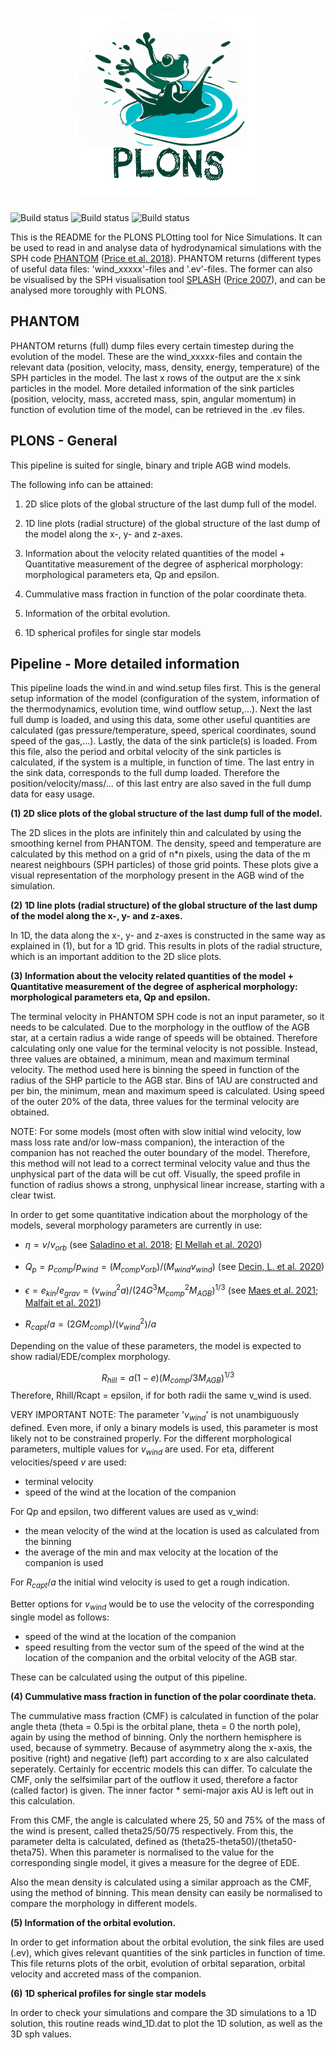 
<h1 align="center">
<img src="https://raw.githubusercontent.com/Ensor-code/plons/main/plons.png" width="300">
</h1>

![Build status](https://github.com/Ensor-code/plons/actions/workflows/build-and-test.yaml/badge.svg)
![Build status](https://github.com/Ensor-code/plons/actions/workflows/upload-to-pypi.yaml/badge.svg)
![Build status](https://github.com/Ensor-code/plons/actions/workflows/upload-to-anaconda.yaml/badge.svg)


This is the README for the PLONS PLOtting tool for Nice Simulations. It can be used to
read in and analyse data of hydrodynamical simulations with the SPH code [PHANTOM](https://phantomsph.bitbucket.io/) 
([Price et al. 2018](https://ui.adsabs.harvard.edu/abs/2018PASA...35...31P/abstract)). PHANTOM returns 
(different types of useful data files: 'wind_xxxxx'-files and '.ev'-files. The former can
also be visualised by the SPH visualisation tool [SPLASH](https://users.monash.edu.au/~dprice/splash/) ([Price 2007](https://adsabs.harvard.edu/abs/2007PASA...24..159P)), and can be analysed more toroughly with PLONS.


PHANTOM
-------

PHANTOM returns (full) dump files every certain timestep during the evolution of the 
model. These are the wind_xxxxx-files and contain the relevant data (position, velocity, 
mass, density, energy, temperature) of the SPH particles in the model. The last x rows of 
the output are the x sink particles in the model. More detailed information of the sink 
particles (position, velocity, mass, accreted mass, spin, angular momentum) in function of 
evolution time of the model, can be retrieved in the .ev files.

PLONS - General
------------------

This pipeline is suited for single, binary and triple AGB wind models.

The following info can be attained:

1. 2D slice plots of the global structure of the last dump full of the model.

2. 1D line plots (radial structure) of the global structure of the last dump of the model along the x-, y- and z-axes.

3. Information about the velocity related quantities of the model + Quantitative measurement of the degree of aspherical morphology: morphological parameters eta, Qp and epsilon.

4. Cummulative mass fraction in function of the polar coordinate theta.

5. Information of the orbital evolution.

6. 1D spherical profiles for single star models



Pipeline - More detailed information
------------------------------------

This pipeline loads the wind.in and wind.setup files first. This is the general setup information 
of the model (configuration of the system, information of the thermodynamics, evolution time, wind 
outflow setup,...). Next the last full dump is loaded, and using this data, some other useful 
quantities are calculated (gas pressure/temperature, speed, sperical coordinates, sound speed of 
the gas,...).  Lastly, the data of the sink particle(s) is loaded. From this file, also the period 
and orbital velocity of the sink particles is calculated, if the system is a multiple, in function of 
time. The last entry in the sink data, corresponds to the full dump loaded. Therefore the 
position/velocity/mass/... of this last entry are also saved in the full dump data for easy usage.


<b>(1) 2D slice plots of the global structure of the last dump full of the model.</b>

The 2D slices in the plots are infinitely thin and calculated by using the smoothing kernel from
PHANTOM. The density, speed and temperature are calculated by this method on a grid of n*n 
pixels, using the data of the m nearest neighbours (SPH particles) of those grid points. These 
plots give a visual representation of the morphology present in the AGB wind of the simulation.


<b>(2) 1D line plots (radial structure) of the global structure of the last dump of the model along the x-, y- and z-axes.</b>

In 1D, the data along the x-, y- and z-axes is constructed in the same way as explained in (1), 
but for a 1D grid. This results in plots of the radial structure, which is an important addition 
to the 2D slice plots.


<b>(3) Information about the velocity related quantities of the model + Quantitative measurement of the degree of aspherical morphology: morphological parameters eta, Qp and epsilon.</b>

The terminal velocity in PHANTOM SPH code is not an input parameter, so it needs to be calculated. 
Due to the morphology in the outflow of the AGB star, at a certain radius a wide range of speeds 
will be obtained. Therefore calculating only one value for the terminal velocity is not possible. 
Instead, three values are obtained, a minimum, mean and maximum terminal velocity. The method used 
here is binning the speed in function of the radius of the SHP particle to the AGB star. Bins of 
1AU are constructed and per bin, the minimum, mean and maximum speed is calculated. Using speed of 
the outer 20% of the data, three values for the terminal velocity are obtained. 

NOTE: For some models (most often with slow initial wind velocity, low mass loss rate and/or low-mass 
companion), the interaction of the companion has not reached the outer boundary of the model. Therefore, 
this method will not lead to a correct terminal velocity value and thus the unphysical part of the data 
will be cut off. Visually, the speed profile in function of radius shows a strong, unphysical linear 
increase, starting with a clear twist.


In order to get some quantitative indication about the morphology of the models, several morphology 
parameters are currently in use: 

- $\eta = v/v_{orb}$ (see [Saladino et al. 2018](https://ui.adsabs.harvard.edu/abs/2018A%26A...618A..50S/abstract); [El Mellah et al. 2020](https://ui.adsabs.harvard.edu/abs/2020A%26A...637A..91E/abstract))

- $Q_p = p_{comp}/p_{wind} = (M_{comp} v_{orb}) / (M_{wind} v_{wind})$
    (see [Decin, L. et al. 2020](https://ui.adsabs.harvard.edu/abs/2020Sci...369.1497D/abstract))
- $\epsilon = e_{kin}/e_{grav} = (v_{wind}^2 a)/(24 G^3 M_{comp}^2 M_{AGB})^{1/3}$ (see [Maes et al. 2021](https://ui.adsabs.harvard.edu/abs/2021A%26A...652A..51M/abstract); [Malfait et al. 2021](https://ui.adsabs.harvard.edu/abs/2021A%26A...653A..25M/abstract))
- $R_{capt}/a = (2 G M_{comp})/(v_{wind}^2)/a$
    
Depending on the value of these parameters, the model is expected to show radial/EDE/complex morphology.

$$R_{hill} = a(1-e)(M_{comp}/ 3M_{AGB})^{1/3}$$
Therefore, Rhill/Rcapt = epsilon, if for both radii the same v_wind is used.

VERY IMPORTANT NOTE: 
The parameter '$v_{wind}$' is not unambiguously defined. Even more, if only a binary models is used, 
this parameter is most likely not to be constrained properly. For the different morphological parameters, 
multiple values for $v_{wind}$ are used.
For eta, different velocities/speed $v$ are used:
- terminal velocity
- speed of the wind at the location of the companion 

For Qp and epsilon, two different values are used as v_wind:
- the mean velocity of the wind at the location is used as calculated from the binning
- the average of the min and max velocity at the location of the companion is used

For $R_{capt}/a$ the initial wind velocity is used to get a rough indication.

Better options for $v_{wind}$ would be to use the velocity of the corresponding single model as follows:
- speed of the wind at the location of the companion
- speed resulting from the vector sum of the speed of the wind at the location of the companion 
    and the orbital velocity of the AGB star.

These can be calculated using the output of this pipeline.


<b>(4) Cummulative mass fraction in function of the polar coordinate theta.</b>

The cummulative mass fraction (CMF) is calculated in function of the polar angle theta (theta = 0.5pi 
is the orbital plane, theta = 0 the north pole), again by using the method of binning. Only the northern 
hemisphere is used, because of symmetry. Because of asymmetry along the x-axis, the positive (right) 
and negative (left) part according to x are also calculated seperately. Certainly for eccentric models 
this can differ. To calculate the CMF, only the selfsimilar part of the outflow it used, therefore a 
factor (called factor) is given. The inner factor * semi-major axis AU is left out in this calculation.

From this CMF, the angle is calculated where 25, 50 and 75% of the mass of the wind is present, called 
theta25/50/75 respectively. From this, the parameter delta is calculated, defined as 
(theta25-theta50)/(theta50-theta75). When this parameter is normalised to the value for the corresponding 
single model, it gives a measure for the degree of EDE.

Also the mean density is calculated using a similar approach as the CMF, using the method of binning. 
This mean density can easily be normalised to compare the morphology in different models.

<b>(5) Information of the orbital evolution.</b>

In order to get information about the orbital evolution, the sink files are used (.ev), which gives
relevant quantities of the sink particles in function of time. This file returns plots of the orbit, 
evolution of orbital separation, orbital velocity and accreted mass of the companion.


<b>(6) 1D spherical profiles for single star models</b>

In order to check your simulations and compare the 3D simulations to a 1D solution, this routine reads wind_1D.dat to plot the 1D solution, as well as the 3D sph values.

